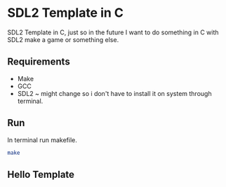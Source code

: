 # SDL2 Template in C

SDL2 Template in C, just so in the future I want to do something in C with SDL2 make a game or something else.

## Requirements

* Make
* GCC
* SDL2 ~ might change so i don't have to install it on system through terminal.

## Run
In terminal run makefile.
```bash
make
```
## Hello Template
